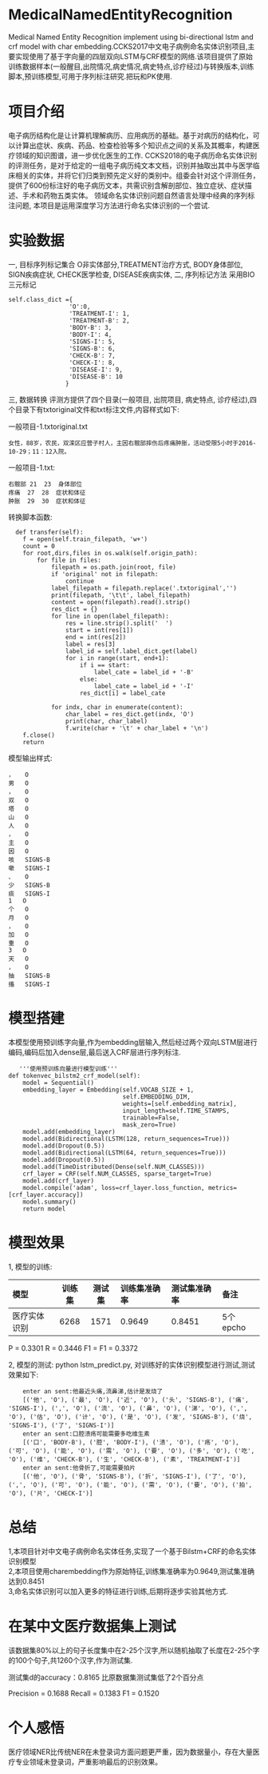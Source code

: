 # MedicalNamedEntityRecognition
Medical Named Entity Recognition implement using bi-directional lstm and crf  model with char embedding.CCKS2017中文电子病例命名实体识别项目,主要实现使用了基于字向量的四层双向LSTM与CRF模型的网络.该项目提供了原始训练数据样本(一般醒目,出院情况,病史情况,病史特点,诊疗经过)与转换版本,训练脚本,预训练模型,可用于序列标注研究.把玩和PK使用.

# 项目介绍
电子病历结构化是让计算机理解病历、应用病历的基础。基于对病历的结构化，可以计算出症状、疾病、药品、检查检验等多个知识点之间的关系及其概率，构建医疗领域的知识图谱，进一步优化医生的工作.
CCKS2018的电子病历命名实体识别的评测任务，是对于给定的一组电子病历纯文本文档，识别并抽取出其中与医学临床相关的实体，并将它们归类到预先定义好的类别中。组委会针对这个评测任务，提供了600份标注好的电子病历文本，共需识别含解剖部位、独立症状、症状描述、手术和药物五类实体。
领域命名实体识别问题自然语言处理中经典的序列标注问题, 本项目是运用深度学习方法进行命名实体识别的一个尝试.

# 实验数据
一, 目标序列标记集合
    O非实体部分,TREATMENT治疗方式, BODY身体部位, SIGN疾病症状, CHECK医学检查, DISEASE疾病实体,
二, 序列标记方法
    采用BIO三元标记


    self.class_dict ={
                     'O':0,
                     'TREATMENT-I': 1,
                     'TREATMENT-B': 2,
                     'BODY-B': 3,
                     'BODY-I': 4,
                     'SIGNS-I': 5,
                     'SIGNS-B': 6,
                     'CHECK-B': 7,
                     'CHECK-I': 8,
                     'DISEASE-I': 9,
                     'DISEASE-B': 10
                    }



三, 数据转换
    评测方提供了四个目录(一般项目, 出院项目, 病史特点, 诊疗经过),四个目录下有txtoriginal文件和txt标注文件,内容样式如下:

一般项目-1.txtoriginal.txt

    女性，88岁，农民，双滦区应营子村人，主因右髋部摔伤后疼痛肿胀，活动受限5小时于2016-10-29；11：12入院。
一般项目-1.txt:

    右髋部	21	23	身体部位
    疼痛	27	28	症状和体征
    肿胀	29	30	症状和体征

转换脚本函数:

      def transfer(self):
        f = open(self.train_filepath, 'w+')
        count = 0
        for root,dirs,files in os.walk(self.origin_path):
            for file in files:
                filepath = os.path.join(root, file)
                if 'original' not in filepath:
                    continue
                label_filepath = filepath.replace('.txtoriginal','')
                print(filepath, '\t\t', label_filepath)
                content = open(filepath).read().strip()
                res_dict = {}
                for line in open(label_filepath):
                    res = line.strip().split('	')
                    start = int(res[1])
                    end = int(res[2])
                    label = res[3]
                    label_id = self.label_dict.get(label)
                    for i in range(start, end+1):
                        if i == start:
                            label_cate = label_id + '-B'
                        else:
                            label_cate = label_id + '-I'
                        res_dict[i] = label_cate

                for indx, char in enumerate(content):
                    char_label = res_dict.get(indx, 'O')
                    print(char, char_label)
                    f.write(char + '\t' + char_label + '\n')
        f.close()
        return

模型输出样式:

    ，	O
    男	O
    ，	O
    双	O
    塔	O
    山	O
    人	O
    ，	O
    主	O
    因	O
    咳	SIGNS-B
    嗽	SIGNS-I
    、	O
    少	SIGNS-B
    痰	SIGNS-I
    1	O
    个	O
    月	O
    ，	O
    加	O
    重	O
    3	O
    天	O
    ，	O
    抽	SIGNS-B
    搐	SIGNS-I


# 模型搭建
   本模型使用预训练字向量,作为embedding层输入,然后经过两个双向LSTM层进行编码,编码后加入dense层,最后送入CRF层进行序列标注.

       '''使用预训练向量进行模型训练'''
    def tokenvec_bilstm2_crf_model(self):
        model = Sequential()
        embedding_layer = Embedding(self.VOCAB_SIZE + 1,
                                    self.EMBEDDING_DIM,
                                    weights=[self.embedding_matrix],
                                    input_length=self.TIME_STAMPS,
                                    trainable=False,
                                    mask_zero=True)
        model.add(embedding_layer)
        model.add(Bidirectional(LSTM(128, return_sequences=True)))
        model.add(Dropout(0.5))
        model.add(Bidirectional(LSTM(64, return_sequences=True)))
        model.add(Dropout(0.5))
        model.add(TimeDistributed(Dense(self.NUM_CLASSES)))
        crf_layer = CRF(self.NUM_CLASSES, sparse_target=True)
        model.add(crf_layer)
        model.compile('adam', loss=crf_layer.loss_function, metrics=[crf_layer.accuracy])
        model.summary()
        return model


# 模型效果  
1, 模型的训练:  

   | 模型 | 训练集 | 测试集 |训练集准确率 |测试集准确率 |备注|
   | :--- | :---: | :---: | :--- |:--- |:--- |
   | 医疗实体识别 | 6268 | 1571| 0.9649|0.8451|5个epcho|
   
   
   P = 0.3301  R = 0.3446  F1 = F1 =  0.3372


2, 模型的测试:
    python lstm_predict.py, 对训练好的实体识别模型进行测试,测试效果如下:

        enter an sent:他最近头痛,流鼻涕,估计是发烧了
        [('他', 'O'), ('最', 'O'), ('近', 'O'), ('头', 'SIGNS-B'), ('痛', 'SIGNS-I'), (',', 'O'), ('流', 'O'), ('鼻', 'O'), ('涕', 'O'), (',', 'O'), ('估', 'O'), ('计', 'O'), ('是', 'O'), ('发', 'SIGNS-B'), ('烧', 'SIGNS-I'), ('了', 'SIGNS-I')]
        enter an sent:口腔溃疡可能需要多吃维生素
        [('口', 'BODY-B'), ('腔', 'BODY-I'), ('溃', 'O'), ('疡', 'O'), ('可', 'O'), ('能', 'O'), ('需', 'O'), ('要', 'O'), ('多', 'O'), ('吃', 'O'), ('维', 'CHECK-B'), ('生', 'CHECK-B'), ('素', 'TREATMENT-I')]
        enter an sent:他骨折了,可能需要拍片
        [('他', 'O'), ('骨', 'SIGNS-B'), ('折', 'SIGNS-I'), ('了', 'O'), (',', 'O'), ('可', 'O'), ('能', 'O'), ('需', 'O'), ('要', 'O'), ('拍', 'O'), ('片', 'CHECK-I')]

# 总结    
1,本项目针对中文电子病例命名实体任务,实现了一个基于Bilstm+CRF的命名实体识别模型  
2,本项目使用charembedding作为原始特征,训练集准确率为0.9649,测试集准确达到0.8451  
3,命名实体识别可以加入更多的特征进行训练,后期将逐步实验其他方式.  

# 在某中文医疗数据集上测试

该数据集80%以上的句子长度集中在2-25个汉字,所以随机抽取了长度在2-25个字的100个句子,共1260个汉字,作为测试集.

测试集d的accuracy：0.8165 比原数据集测试集低了2个百分点

Precision = 0.1688  Recall = 0.1383  F1 =  0.1520

# 个人感悟
医疗领域NER比传统NER在未登录词方面问题更严重，因为数据量小，存在大量医疗专业领域未登录词，严重影响最后的识别效果。

